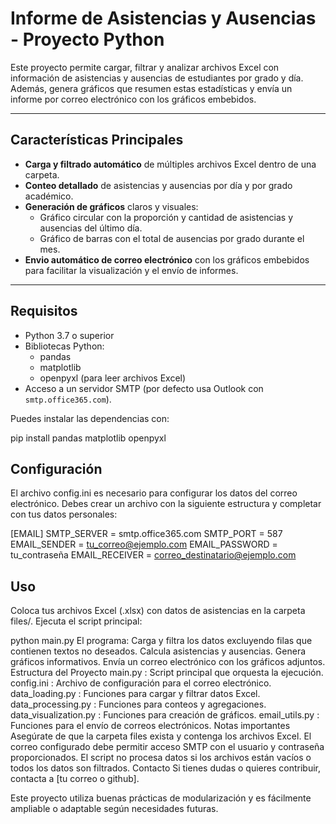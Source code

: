 # Informe de Asistencias y Ausencias - Proyecto Python

Este proyecto permite cargar, filtrar y analizar archivos Excel con información de asistencias y ausencias de estudiantes por grado y día. Además, genera gráficos que resumen estas estadísticas y envía un informe por correo electrónico con los gráficos embebidos.

---

## Características Principales

- **Carga y filtrado automático** de múltiples archivos Excel dentro de una carpeta.
- **Conteo detallado** de asistencias y ausencias por día y por grado académico.
- **Generación de gráficos** claros y visuales:
  - Gráfico circular con la proporción y cantidad de asistencias y ausencias del último día.
  - Gráfico de barras con el total de ausencias por grado durante el mes.
- **Envio automático de correo electrónico** con los gráficos embebidos para facilitar la visualización y el envío de informes.

---

## Requisitos

- Python 3.7 o superior
- Bibliotecas Python:
  - pandas
  - matplotlib
  - openpyxl (para leer archivos Excel)
- Acceso a un servidor SMTP (por defecto usa Outlook con `smtp.office365.com`).

Puedes instalar las dependencias con:

pip install pandas matplotlib openpyxl

## Configuración

El archivo config.ini es necesario para configurar los datos del correo electrónico. Debes crear un archivo con la siguiente estructura y completar con tus datos personales:

[EMAIL]
SMTP_SERVER = smtp.office365.com
SMTP_PORT = 587
EMAIL_SENDER = tu_correo@ejemplo.com
EMAIL_PASSWORD = tu_contraseña
EMAIL_RECEIVER = correo_destinatario@ejemplo.com

## Uso
Coloca tus archivos Excel (.xlsx) con datos de asistencias en la carpeta files/.
Ejecuta el script principal:


python main.py
El programa:
Carga y filtra los datos excluyendo filas que contienen textos no deseados.
Calcula asistencias y ausencias.
Genera gráficos informativos.
Envía un correo electrónico con los gráficos adjuntos.
Estructura del Proyecto
main.py : Script principal que orquesta la ejecución.
config.ini : Archivo de configuración para el correo electrónico.
data_loading.py : Funciones para cargar y filtrar datos Excel.
data_processing.py : Funciones para conteos y agregaciones.
data_visualization.py : Funciones para creación de gráficos.
email_utils.py : Funciones para el envío de correos electrónicos.
Notas importantes
Asegúrate de que la carpeta files exista y contenga los archivos Excel.
El correo configurado debe permitir acceso SMTP con el usuario y contraseña proporcionados.
El script no procesa datos si los archivos están vacíos o todos los datos son filtrados.
Contacto
Si tienes dudas o quieres contribuir, contacta a [tu correo o github].

Este proyecto utiliza buenas prácticas de modularización y es fácilmente ampliable o adaptable según necesidades futuras.